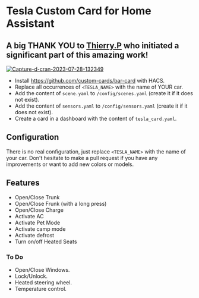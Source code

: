 # Tesla Custom Card for Home Assistant

## A big THANK YOU to [Thierry.P](https://forum.hacf.fr/t/lintegration-tesla-et-automatisation/7572/95) who initiated a significant part of this amazing work!

<a href="https://imgbb.com/"><img src="https://i.ibb.co/b2hb2dd/Capture-d-cran-2023-07-28-132349.png" alt="Capture-d-cran-2023-07-28-132349" border="0" /></a>

- Install https://github.com/custom-cards/bar-card with HACS.
- Replace all occurrences of `<TESLA_NAME>` with the name of YOUR car.
- Add the content of `scene.yaml` to `/config/scenes.yaml` (create it if it does not exist).
- Add the content of `sensors.yaml` to `/config/sensors.yaml` (create it if it does not exist).
- Create a card in a dashboard with the content of `tesla_card.yaml`.

## Configuration

There is no real configuration, just replace `<TESLA_NAME>` with the name of your car. Don't hesitate to make a pull request if you have any improvements or want to add new colors or models.

## Features

- Open/Close Trunk
- Open/Close Frunk (with a long press)
- Open/Close Charge
- Activate AC
- Activate Pet Mode
- Activate camp mode
- Activate defrost
- Turn on/off Heated Seats

### To Do

- Open/Close Windows.
- Lock/Unlock.
- Heated steering wheel.
- Temperature control.
